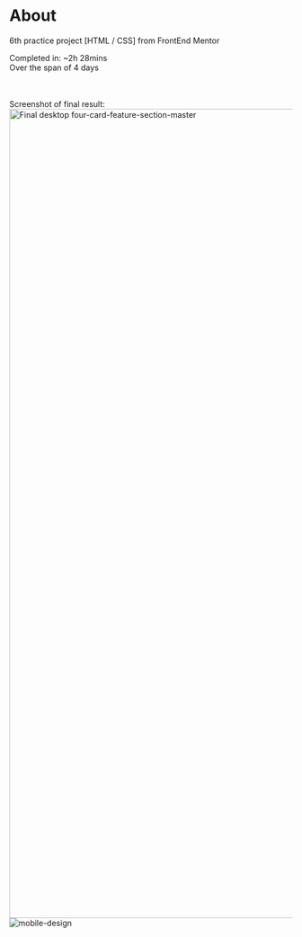# About

6th practice project [HTML / CSS] from FrontEnd Mentor

Completed in: ~2h 28mins
<br />
Over the span of 4 days
<br />
<br />
<br />

Screenshot of final result:
<img width="1440" alt="Final desktop four-card-feature-section-master" src="https://user-images.githubusercontent.com/94437215/147557625-2994e4e7-e057-43bb-8669-b5f4596fb810.png">
![mobile-design](https://user-images.githubusercontent.com/94437215/147557635-a0e9ef23-7c75-4fac-bd45-0be96ea98a49.jpg)